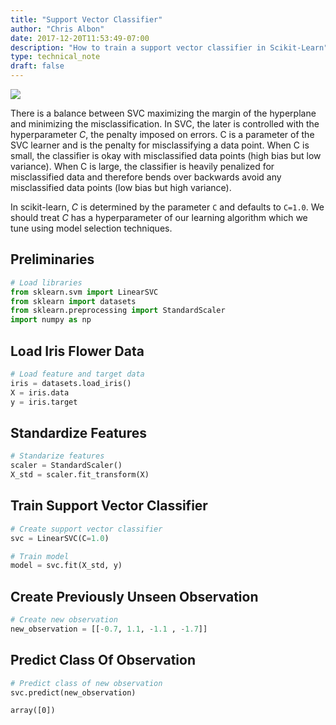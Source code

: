 ```yaml
---
title: "Support Vector Classifier"
author: "Chris Albon"
date: 2017-12-20T11:53:49-07:00
description: "How to train a support vector classifier in Scikit-Learn"
type: technical_note
draft: false
---
```

<a alt="Support Vector Classifier" href="https://machinelearningflashcards.com">
    <img src="support_vector_classifier/Support_Vector_Classifier_print.png" class="flashcard center-block">
</a>

There is a balance between SVC maximizing the margin of the hyperplane and minimizing the misclassification. In SVC, the later is controlled with the hyperparameter $C$, the penalty imposed on errors. C is a parameter of the SVC learner and is the penalty for misclassifying a data point. When C is small, the classifier is okay with misclassified data points (high bias but low variance). When C is large, the classifier is heavily penalized for misclassified data and therefore bends over backwards avoid any misclassified data points (low bias but high variance).

In scikit-learn, $C$ is determined by the parameter `C` and defaults to `C=1.0`. We should treat $C$ has a hyperparameter of our learning algorithm which we tune using model selection techniques.

## Preliminaries


```python
# Load libraries
from sklearn.svm import LinearSVC
from sklearn import datasets
from sklearn.preprocessing import StandardScaler
import numpy as np
```

## Load Iris Flower Data


```python
# Load feature and target data
iris = datasets.load_iris()
X = iris.data
y = iris.target
```

## Standardize Features


```python
# Standarize features
scaler = StandardScaler()
X_std = scaler.fit_transform(X)
```

## Train Support Vector Classifier


```python
# Create support vector classifier
svc = LinearSVC(C=1.0)

# Train model
model = svc.fit(X_std, y)
```

## Create Previously Unseen Observation


```python
# Create new observation
new_observation = [[-0.7, 1.1, -1.1 , -1.7]]
```

## Predict Class Of Observation


```python
# Predict class of new observation
svc.predict(new_observation)
```




    array([0])


